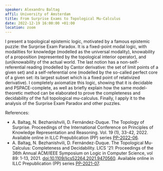 ```yaml
---
speaker: Alexandru Baltag
affil: University of Amsterdam
title: From Surprise Exams to Topological Mu-Calculus
date: 2022-12-19 16:00:00 +01:00
location: zoom
---
```

I present a topological epistemic logic, motivated by a famous epistemic puzzle: the Surprise Exam Paradox.
It is a fixed-point modal logic, with modalities for knowledge (modelled as the universal modality), knowability of a proposition (represented by the topological interior operator), and (un)knowability of the actual world.
The last notion has a non-self-referential reading (modelled by Cantor derivative: the set of limit points of a given set) and a self-referential one (modelled by the so-called perfect core of a given set: its largest subset which is a fixed point of relativized derivative).
I completely axiomatize this logic, showing that it is decidable and PSPACE-complete, as well as briefly explain how the  same model-theoretic method can be elaborated to prove the completeness and decidability of the full topological mu-calculus.
Finally, I apply it to the analysis of the Surprise Exam Paradox and other puzzles.
<!--more-->

References:

- A. Baltag, N. Bezhanishvili, D. Fernández-Duque. The Topology of Surprise. Proceedings of the International Conference on Principles of Knowledge Representation and Reasoning. Vol. 19 (1), 33-42, 2022. Available online in ILLC Prepublication (PP) series [PP-2022-06](https://eprints.illc.uva.nl/id/document/11528).
- A. Baltag, N. Bezhanishvili, D. Fernández-Duque. The Topological Mu-Calculus: Completeness and Decidability. LICS '21: Proceedings of the 36th Annual ACM/IEEE Symposium on Logic in Computer Science, vol 89: 1-13, 2021. [doi:10.1109/lics52264.2021.9470560](https://doi.org/10.1109/LICS52264.2021.9470560). Available online in ILLC Prepublication (PP) series [PP-2021-07](https://eprints.illc.uva.nl/id/document/11192).